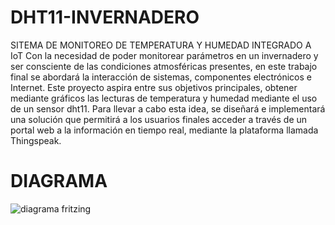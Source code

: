 # DHT11-INVERNADERO
SITEMA DE MONITOREO DE TEMPERATURA Y HUMEDAD INTEGRADO A IoT
Con la necesidad de poder monitorear parámetros en un invernadero y ser consciente de las condiciones atmosféricas presentes, en este trabajo final se abordará la interacción de sistemas, componentes electrónicos e Internet.
Este proyecto aspira entre sus objetivos principales, obtener mediante gráficos las lecturas de temperatura y humedad mediante el uso de un sensor dht11.
Para llevar a cabo esta idea, se diseñará e implementará una solución que permitirá a los usuarios finales acceder a través de un portal web a la información en tiempo real, mediante la plataforma llamada Thingspeak.

# DIAGRAMA

![diagrama fritzing](https://user-images.githubusercontent.com/79615803/122656838-e3bff200-d123-11eb-8470-486e32a5c3d2.jpg)
